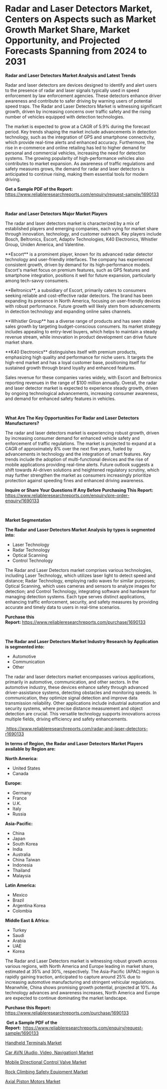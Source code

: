 <p><h1>Radar and Laser Detectors Market, Centers on Aspects such as Market Growth Market Share, Market Opportunity, and Projected Forecasts Spanning from 2024 to 2031</h1></p><p><strong>Radar and Laser Detectors Market Analysis and Latest Trends</strong></p>
<p><p>Radar and laser detectors are devices designed to identify and alert users to the presence of radar and laser signals typically used in speed enforcement by law enforcement agencies. These detectors enhance driver awareness and contribute to safer driving by warning users of potential speed traps. The Radar and Laser Detectors Market is witnessing significant growth, driven by increasing concerns over traffic safety and the rising number of vehicles equipped with detection technologies.</p><p>The market is expected to grow at a CAGR of 5.9% during the forecast period. Key trends shaping the market include advancements in detection technology, such as the integration of GPS and smartphone connectivity, which provide real-time alerts and enhanced accuracy. Furthermore, the rise in e-commerce and online retailing has led to higher demand for personal and commercial vehicles, increasing the need for detection systems. The growing popularity of high-performance vehicles also contributes to market expansion. As awareness of traffic regulations and safety measures grows, the demand for radar and laser detectors is anticipated to continue rising, making them essential tools for modern driving.</p></p>
<p><strong>Get a Sample PDF of the Report:&nbsp;</strong> <a href="https://www.reliableresearchreports.com/enquiry/request-sample/1690133?utm_campaign=1486&utm_medium=2&utm_source=Github&utm_content=ia&utm_term=19102024&utm_id=radar-and-laser-detectors">https://www.reliableresearchreports.com/enquiry/request-sample/1690133</a></p>
<p>&nbsp;</p>
<p><strong>Radar and Laser Detectors Major Market Players</strong></p>
<p><p>The radar and laser detectors market is characterized by a mix of established players and emerging companies, each vying for market share through innovation, technology, and customer outreach. Key players include Bosch, Beltronics, Escort, Adaptiv Technologies, K40 Electronics, Whistler Group, Uniden America, and Valentine.</p><p>**Escort** is a prominent player, known for its advanced radar detector technology and user-friendly interfaces. The company has experienced consistent growth, driven by demand for its high-performance models. Escort's market focus on premium features, such as GPS features and smartphone integration, positions it well for future expansion, particularly among tech-savvy consumers.</p><p>**Beltronics**, a subsidiary of Escort, primarily caters to consumers seeking reliable and cost-effective radar detectors. The brand has been expanding its presence in North America, focusing on user-friendly devices with robust performance. Future growth will likely stem from advancements in detection technology and expanding online sales channels.</p><p>**Whistler Group** has a diverse range of products and has seen stable sales growth by targeting budget-conscious consumers. Its market strategy includes appealing to entry-level buyers, which helps to maintain a steady revenue stream, while innovation in product development can drive future market share.</p><p>**K40 Electronics** distinguishes itself with premium products, emphasizing high quality and performance for niche users. It targets the high-end market and has a loyal customer base, positioning itself for sustained growth through brand loyalty and enhanced features.</p><p>Sales revenue for these companies varies widely, with Escort and Beltronics reporting revenues in the range of $100 million annually. Overall, the radar and laser detector market is expected to experience steady growth, driven by ongoing technological advancements, increasing consumer awareness, and demand for enhanced safety features in vehicles.</p></p>
<p>&nbsp;</p>
<p><strong>What Are The Key Opportunities For Radar and Laser Detectors Manufacturers?</strong></p>
<p><p>The radar and laser detectors market is experiencing robust growth, driven by increasing consumer demand for enhanced vehicle safety and enforcement of traffic regulations. The market is projected to expand at a CAGR of approximately 8% over the next five years, fueled by advancements in technology and the integration of smart features. Key trends include the adoption of multi-functional devices and the rise of mobile applications providing real-time alerts. Future outlook suggests a shift towards AI-driven solutions and heightened regulatory scrutiny, which may further strengthen the market as consumers increasingly prioritize protection against speeding fines and enhanced driving awareness.</p></p>
<p><strong>Inquire or Share Your Questions If Any Before Purchasing This Report:</strong> <a href="https://www.reliableresearchreports.com/enquiry/pre-order-enquiry/1690133?utm_campaign=1486&utm_medium=2&utm_source=Github&utm_content=ia&utm_term=19102024&utm_id=radar-and-laser-detectors">https://www.reliableresearchreports.com/enquiry/pre-order-enquiry/1690133</a></p>
<p>&nbsp;</p>
<p><strong>Market Segmentation</strong></p>
<p><strong>The Radar and Laser Detectors Market Analysis by types is segmented into:</strong></p>
<p><ul><li>Laser Technology</li><li>Radar Technology</li><li>Optical Scanning</li><li>Control Technology</li></ul></p>
<p><p>The Radar and Laser Detectors market comprises various technologies, including Laser Technology, which utilizes laser light to detect speed and distance; Radar Technology, employing radio waves for similar purposes; Optical Scanning, which uses cameras and sensors to analyze images for detection; and Control Technology, integrating software and hardware for managing detection systems. Each type serves distinct applications, enhancing traffic enforcement, security, and safety measures by providing accurate and timely data to users in real-time scenarios.</p></p>
<p><strong>Purchase this Report:&nbsp;</strong><a href="https://www.reliableresearchreports.com/purchase/1690133?utm_campaign=1486&utm_medium=2&utm_source=Github&utm_content=ia&utm_term=19102024&utm_id=radar-and-laser-detectors">https://www.reliableresearchreports.com/purchase/1690133</a></p>
<p>&nbsp;</p>
<p><strong>The Radar and Laser Detectors Market Industry Research by Application is segmented into:</strong></p>
<p><ul><li>Automotive</li><li>Communication</li><li>Other</li></ul></p>
<p><p>The radar and laser detectors market encompasses various applications, primarily in automotive, communication, and other sectors. In the automotive industry, these devices enhance safety through advanced driver-assistance systems, detecting obstacles and monitoring speeds. In communication, they optimize signal detection and improve data transmission reliability. Other applications include industrial automation and security systems, where precise distance measurement and object detection are crucial. This versatile technology supports innovations across multiple fields, driving efficiency and safety enhancements.</p></p>
<p><a href="https://www.reliableresearchreports.com/radar-and-laser-detectors-r1690133?utm_campaign=1486&utm_medium=2&utm_source=Github&utm_content=ia&utm_term=19102024&utm_id=radar-and-laser-detectors">&nbsp;https://www.reliableresearchreports.com/radar-and-laser-detectors-r1690133</a></p>
<p><strong>In terms of Region, the Radar and Laser Detectors Market Players available by Region are:</strong></p>
<p>
    <p> <strong> North America: </strong>
        <ul>
            <li>United States</li>
            <li>Canada</li>
        </ul>
        </p> 
    <p> <strong> Europe: </strong>
        <ul>
            <li>Germany</li>
            <li>France</li>
            <li>U.K.</li>
            <li>Italy</li>
            <li>Russia</li>
        </ul>
        </p> 
    <p> <strong> Asia-Pacific: </strong>
        <ul>
            <li>China</li>
            <li>Japan</li>
            <li>South Korea</li>
            <li>India</li>
            <li>Australia</li>
            <li>China Taiwan</li>
            <li>Indonesia</li>
            <li>Thailand</li>
            <li>Malaysia</li>
        </ul>
        </p> 
    <p> <strong> Latin America: </strong>
        <ul>
            <li>Mexico</li>
            <li>Brazil</li>
            <li>Argentina Korea</li>
            <li>Colombia</li>
        </ul>
        </p> 
    <p> <strong> Middle East & Africa: </strong>
        <ul>
            <li>Turkey</li>
            <li>Saudi</li>
            <li>Arabia</li>
            <li>UAE</li>
            <li>Korea</li>
        </ul>
    </p>
    </p>
<p><p>The Radar and Laser Detectors market is witnessing robust growth across various regions, with North America and Europe leading in market share, estimated at 35% and 30%, respectively. The Asia-Pacific (APAC) region is rapidly gaining traction, anticipated to capture around 25% due to increasing automotive manufacturing and stringent vehicular regulations. Meanwhile, China shows promising growth potential, projected at 10%. As technology advances and awareness increases, North America and Europe are expected to continue dominating the market landscape.</p></p>
<p><strong>Purchase this Report: </strong><a href="https://www.reliableresearchreports.com/purchase/1690133?utm_campaign=1486&utm_medium=2&utm_source=Github&utm_content=ia&utm_term=19102024&utm_id=radar-and-laser-detectors">https://www.reliableresearchreports.com/purchase/1690133</a></p>
<p>&nbsp;<strong>Get a Sample PDF of the Report:&nbsp;&nbsp;</strong><a href="https://www.reliableresearchreports.com/enquiry/request-sample/1690133?utm_campaign=1486&utm_medium=2&utm_source=Github&utm_content=ia&utm_term=19102024&utm_id=radar-and-laser-detectors">https://www.reliableresearchreports.com/enquiry/request-sample/1690133</a></p>
<p><strong></strong></p>
<p><p><a href="https://www.linkedin.com/pulse/global-handheld-terminals-144-cagr-forecast-2024-2031-r7agf?utm_campaign=1486&utm_medium=2&utm_source=Github&utm_content=ia&utm_term=19102024&utm_id=radar-and-laser-detectors">Handheld Terminals Market</a></p><p><a href="https://github.com/BellAuer/Market-Research-Report-List-1/blob/main/car-avn-audio-video-navigation-market.md?utm_campaign=1486&utm_medium=2&utm_source=Github&utm_content=ia&utm_term=19102024&utm_id=radar-and-laser-detectors">Car AVN (Audio, Video, Navigation) Market</a></p><p><a href="https://www.linkedin.com/pulse/mobile-directional-control-valve-market-indicators-size-regional-moalf?utm_campaign=1486&utm_medium=2&utm_source=Github&utm_content=ia&utm_term=19102024&utm_id=radar-and-laser-detectors">Mobile Directional Control Valve Market</a></p><p><a href="https://www.linkedin.com/pulse/rock-climbing-safety-equipment-market-share-analysis-growth-lofdf?utm_campaign=1486&utm_medium=2&utm_source=Github&utm_content=ia&utm_term=19102024&utm_id=radar-and-laser-detectors">Rock Climbing Safety Equipment Market</a></p><p><a href="https://www.linkedin.com/pulse/global-axial-piston-motors-market-product-types-applications-iy0if?utm_campaign=1486&utm_medium=2&utm_source=Github&utm_content=ia&utm_term=19102024&utm_id=radar-and-laser-detectors">Axial Piston Motors Market</a></p></p>